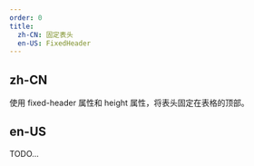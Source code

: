 ```yaml
---
order: 0
title:
  zh-CN: 固定表头
  en-US: FixedHeader
---
```


## zh-CN

使用 fixed-header 属性和 height 属性，将表头固定在表格的顶部。

## en-US

TODO...

